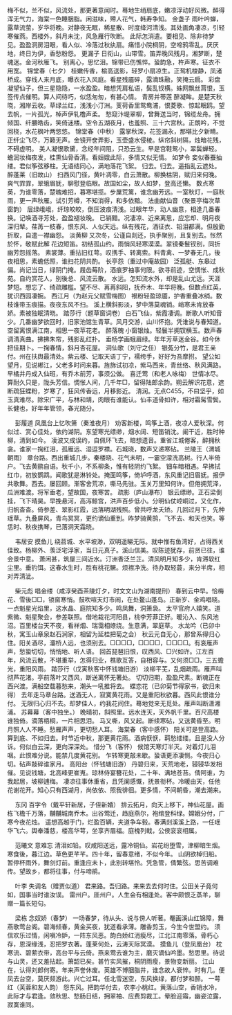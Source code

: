 <!-- { "loadSidebar": true } -->
梅不似，兰不似，风流处，那更著意闻时。蓦地生绡扇底，嫩凉浮动好风微。醉得浑无气力，海棠一色睡胭脂。闲滋味，殢人花气，韩寿争知。 
金盏子
雨叶吟蝉，露草流萤，岁华将晚。对静夜无眠，稀星散、时度绛河清浅。其处画角凄凉，引轻寒催燕。西楼外，斜月未沈，风急雁行吹断。 
此际怎消遣。要相见、除非待梦见。盈盈洞房泪眼，看人似、冷落过秋纨扇。痛惜小院桐阴，空啼鸦零乱。厌厌地，终日为伊，香愁粉怨。 
更漏子
日衔山，山带雪。笛弄晚风残月。湘梦断，楚魂迷。金河秋雁飞。 
别离心，思忆泪。锦带已伤憔悴。蛩韵急，杵声寒。征衣不用宽。 
锦堂春（七夕）
桂嫩传香，榆高送影，轻罗小扇凉生。正鸳机梭静，凤渚桥成。穿线人来月底，曝衣花入风庭。看星残靥碎，露滴珠融，笑掩云扃。 
彩盘凝望仙子，但三星隐隐，一水盈盈。暗想凭肩私语，鬓乱钗横。蛛网飘丝罥恨，玉签传点催明。算人间待巧，似恁匆匆，有甚心情。 
青房并蒂莲
醉凝眸。是楚天秋晓，湘岸云收。草绿兰红，浅浅小汀洲。芰荷香里鸳鸯浦，恨菱歌、惊起眠鸥。望去帆，一片孤光，棹声伊轧橹声柔。 
愁窥汴堤翠柳，曾舞送当时，锦缆龙舟。拥倾国、纤腰皓齿，笑倚迷楼。空令五湖夜月，也羞照、三十六宫秋。正朗吟，不觉回桡，水花枫叶两悠悠。 
锦堂春（中秋）
露掌秋深，花签漏永，那堪比夕新睛。正纤尘飞尽，万籁无声。金镜开奁弄影，玉壶盛水侵棱。纵帘斜树隔，烛暗花残，不碍虚明。 
美人凝恨歌黛，念经年间阻，只恐云生。早是宫鞋鸳小，翠鬓蝉轻。蟾润妆梅夜发，桂熏仙骨香清。看姮娥此际，多情又似无情。 
如梦令
妾似春蚕抽缕。君似筝弦移柱。无语结同心，满地落花飞絮。 
归去。归去。遥指乱云遮处。 
醉蓬莱（旧故山）
扫西风门径，黄叶凋零，白云萧散。柳换枯阴，赋归来何晚。爽气霏霏，翠蛾眉妩，聊慰登临眼。故国如尘，故人如梦，登高还懒。 
数点寒英，为谁零落，楚魄难招，暮寒堪揽。步屟荒篱，谁念幽芳远。一室秋灯，一庭秋雨，更一声秋雁。试引芳樽，不知消得，和多依黯。 
法曲献仙音（聚景亭梅次草窗韵）
层绿峨峨，纤琼皎皎，倒压波痕清浅。过眼年华，动人幽意，相逢几番春换。记唤酒寻芳处，盈盈褪妆晚。 
已销黯。况凄凉、近来离思，应忘却、明月夜深归辇。荏苒一枝春，恨东风、人似天远。纵有残花，洒征衣、铅泪都满。但殷勤折取，自遣一襟幽怨。 
淡黄柳
又次冬，公谨自剡还，执手聚别，且复别去。怅然於怀，敬赋此解 
花边短笛。初结孤山约。雨悄风轻寒漠漠。翠镜秦鬟钗别，同折幽芳怨摇落。 
素裳薄。重拈旧红萼。叹携手、转离索。料青禽、一梦春无几，後夜相思，素蟾低照，谁扫花阴共酌。 
长亭怨（重过中庵故园）
泛孤艇、东皋过偏。尚记当日，绿阴门掩。屐齿莓阶，酒痕罗袖事何限。欲寻前迹，空惆怅、成秋苑。自约赏花人，别後总、风流云散。 
水远。怎知流水外，却是乱山尤远。天涯梦短。想忘了、绮疏雕槛。望不尽、苒苒斜阳，抚乔木、年华将晚。但数点红英，犹识西园凄婉。 
西江月（为赵元父赋雪梅图）
裉粉轻盈琼靥，护香重叠冰绡。数枝谁带玉痕描。夜夜东风不扫。 
溪上横斜影淡，梦中落莫魂销。峭寒未肯放春娇。素被独眠清晓。 
踏莎行（题草窗词卷）
白石飞仙，紫霞凄调。断歌人听知音少。几番幽梦欲回时，旧家池馆生青草。风月交游，山川怀抱。凭谁说与春知道。空留离恨满江南，相思一夜苹花老。 
醉落魄
小窗银烛。轻鬟半拥钗横玉。数声春调清真曲。拂拂朱帘，残影乱红扑。 
垂杨学画蛾眉绿。年年芳草迷金谷。如今休把佳期卜。一掬春情，斜月杏花屋。 
洞仙歌（刘守之任）
银菟分竹，是君王亲付。州在扶舆最清处。紫云楼、记取天语丁宁，襦绔手，好好为吾摩拊。 
望公如望月，见说郴江，父老多时问来暮。旌旆试初凉，紫马西来，青丝络、秋风满路。早橘井丹成入仙班，有乔木前芳，事须公做。 
喜迁莺（和老人咏梅）
世情冰尽。算耐久只是，陇头芳信。惆怅人间，几千年□，留得陆郎余韵。朔云解识花意，遮断疏狂蝶粉，岁寒了，狂风传香远，月移影近。 
清润。无点C455，不曰坚乎，如玉真难尽。除宋广平，与林和靖，肉眼有谁能认。仙丰道骨如许，相对霜髯雪鬓。长健也，好年年管领，春光随分。 

　
彭履道
凤凰台上忆吹箫（秦淮夜月）
劝客新楼，鸣筝上酒，夜凉人爱秋深。何似过、赏心佳处，依约湖阴。东望寒光缥缈，烟水阔、短笛销沈。阑干近，胜时种柳，清到如今。 
凌波又成误约，自佩环飞去，暗想遗音。重省江城倦客，醉拥秋衾。谁家一掬红泪，孤雁远、湿逗罗襟。石城晓，数声又递寒砧。 
兰陵王（渭城朝雨）
章台路。西出重城几步。秦楼晓、花气未明，一霎空濛洗高树。行人半倚户。飞去黄鹂自语。秋千小，不系柳条，惟有轻阴约飞絮。 
钿车暗相遇。早拂拭红巾，初放鹦鹉。闻歌犹是淋铃处。掩面鸣筝，倚垆呼酒，东风重记旧眉妩。报伊共歌舞。西去。屡回顾。渐客舍荒凉，嘶马先驻。玉关万里知何许。但倦拥荒泽，瓜洲难渡。将军垂老，望故国，夜寒苦。 
疏影（庐山瀑布）
银云缥缈。正石梁倒挂，飞下晴昊。早挽悬河，高泻鲸宫，洪声百步低小。分明仙仗崆峒过，又化作，归帆杳杳。倚参差、翠影红霞，远落明湖残照。曾共呼龙夭矫。几回过月下，先种瑶草。九叠屏风，青鸟冥冥，更约谪仙重到。昨梦骑黄鹄，飞不去、和天也笑。等恁时、秋夜携琴，已落洞天霜晓。 

　
韦居安
摸鱼儿
绕苕城、水平坡渺，双明遥睇无际。就中惟有鱼湾好，占得西关佳致。杨柳外、羡泛宅浮家，当日元真子。溪山信美。叹陈迹犹存，前贤已往，谁会景中意。 
萧闲甚，筑屋三间近水。汀洲香泛兰芷。清风明月知多少，肯滞软红尘里。垂钓饵。这春水生时，胜有桃花鳜。烦襟净洗。待办取轻蓑，来分半席，相对弄清泚。 

　
柴元彪
唱金缕（咸淳癸酉茶陵灯夕，时文文山为湖南提刑）
春到云中早。恰梅花、雪後□□，锁窗寒悄。鼓吹喧天灯市闹，在处鳌山蓬岛。正新岁、金鸡唱晓。一点魁星光焰里，这水晶、庭院知多少。鸣凤舞，洞箫袅。 
太平官府人嬉笑。道紫微、魁星聚会，参差联照。借地栽花河阳县，桃李芳菲正好。暖沁入、东风池沼。百里楼台天不夜，看祥烟、瑞霭相缭绕。生意满，翠庭草。 
水龙吟（已卯中秋，寓玉山章泉赵石涧家，相留为延桂把菊之会）
秋云元自无心，那曾系得归心住。阳关酒尽，灞桥人远，也须别去。□□□□，□□□□，□□□□。有哀雁声声，愁蛩切切，悄悄地、听人语。 
回首琵琶旧恨，叹西风、□兴如许。江左百年，风流云散，不堪重举，怎得归业，樵歌互答，自相容与。又何须□□，三五蟾光，重阳风雨。 
踏莎行（戊寅秋客中怀钱塘旧游）
淡柳平芜，乱烟疏雨。雁声叫彻芦花渚。亭前落叶又西风，断送离怀无著处。 
切切归期，盈盈尺素。断魂正在西兴渡。满船空载暮愁来，潮头一吼推将去。 
蝶恋花（已卯菊节得家书，欲归未得）
去年走马章台路。送酒无人，寂寞黄花雨。又是重阳秋欲暮。西风此恨谁分付。 
无限归心归不去。却梦佳人，约我花间住。蓦地觉来无觅处。雁声叫断潇湘浦。 
苏幕幕（客中独坐。）
晚晴初，斜照里。远水连天，天外帆千里。百尺高楼谁独倚。滴落梧桐，一片相思泪。 
马又嘶，风又起。断续寒砧，又送黄昏至。明月照人人不睡。愁雁声声，更切愁人耳。 
海棠春（客中感怀）
阳关可是登高路。算到底、不如归去。时节近中秋，那更黄花雨。酒病恹恹，羁愁缕缕。且是没人分诉。何似白云深，更向深深处。 
惜分飞（客怀）
候馆天寒灯半灭。对着灯儿泪咽。此恨难分说。能禁几度黄花别。 
乍转寒更敲未歇。蛩语更添凄恻。今夜归心切。砧声敲碎谁家月。 
高阳台（怀钱塘旧游）
丹碧归来，天荒地老，骎骎华发相催。见说钱塘，北高峰更崔嵬。琼林侍宴簪花处，二十年、满地苍苔。倩阿谁，为我起居，坡柳逋梅。 
凄凉往事休重省，且凭阑感慨，抚景衔杯。冷暖由天，任他花谢花开。知心只有西湖月，尚依依、照我徘徊。更多情，不间朝昏，潮去潮来。 

　
东冈
百字令（戴平轩新居，子侄新婚）
排云拓月，向天上移下，神仙花屋。画栋飞檐千万落，黼黼城南乔木。出谷莺迁，趋庭燕尔，袍绾登科绿。嫦娥分付，广寒今夜花烛。 
遥想高越于门，烂盈百辆，夹道争车毂。春满剡溪溪上路，一任瑶华飞六。舆奉潘慈，楼高华萼，坐享齐眉福。庭槐列戟，公侯衮衮相属。 

　
范曦文
意难忘
清泪如铅。叹咸阳送远，露冷铜仙。岩花纷堕雪，津柳暗生烟。寒食後，暮江边。草色更芊芊。四十年，留春意绪，不似今年。 
山阴欲棹归船。暂停杯雨外，舞剑灯前。重逢应未卜，此别转堪怜。凭急管，倩繁弦。思苦调难传。望故乡，都将往事，付与啼鹃。 

　
叶李
失调名（赠贾似道）
君来路。吾归路。来来去去何时住。公田关子竟何如，国事当时谁汝误。 
雷州户。厓州户。人生会有相逢处。客中颇恨乏蒸羊，聊赠一篇长短句。 

　
梁栋
念奴娇（春梦）
一场春梦，待从头、说与傍人听著。罨画溪山红锦障，舞燕歌莺台阁。碧海倾春，黄金买夜，犹道看承薄。雕香剪玉，今生今世盟约。 
须信欢乐过情，闲嗔冷妒，一阵东风恶。韵白娇红消瘦尽，江北江南零落。骨朽心存，恩深缘浅，忍把罗衣著。蓬莱何处，云涛天际冥漠。 
摸鱼儿（登凤凰台）
枕寒流、碧萦衣带，高台平与云倚。燕来莺去谁为主，磨灭谪仙吟墨。愁思里。待说与山灵，还又羞拈起。箫韶已矣。甚竹实风摧，桐阴雨瘦，景物变新丽。 
江山在，认得刘郎何寄。年来声誉休废。英雄不博胭脂井，谁念故人衰悴。时有几。便凤去台空，莫厌频游此。兴亡过耳。任北雪迷空，东风换绿，都付梦和醉。 
一萼红（芙蓉和友人韵）
怨东风。把韵华付去，农李小桃红。黄落山空，香销水冷，此际才与君逢。敛秋思、愁肠日结，拥翠袖、应费剪裁工。晕脸迎霜，幽姿泣露，寂寞谁同。 
